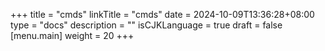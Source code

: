+++
title = "cmds"
linkTitle = "cmds"
date = 2024-10-09T13:36:28+08:00
type = "docs"
description = ""
isCJKLanguage = true
draft = false
[menu.main]
	weight = 20
+++

